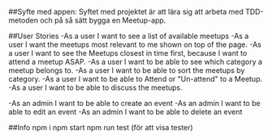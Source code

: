 
##Syfte med appen:
Syftet med projektet är att lära sig att arbeta med TDD-metoden och på så sätt bygga en Meetup-app.

##User Stories
-As a user I want to see a list of available meetups
-As a user I want the meetups most relevant to me shown on top of the page.
-As a user I want to see the Meetups closest in time first, because I want to attend a meetup ASAP.
-As a user I want to be able to see which category a meetup belongs to.
-As a user I want to be able to sort the meetups by category.
-As a user I want to be able to Attend or "Un-attend" to a Meetup.
-As a user I want to be able to discuss the meetups.

-As an admin I want to be able to create an event
-As an admin I want to be able to edit an event
-As an admin I want to be able to delete an event


##Info
npm i
npm start
npm run test (för att visa tester)
